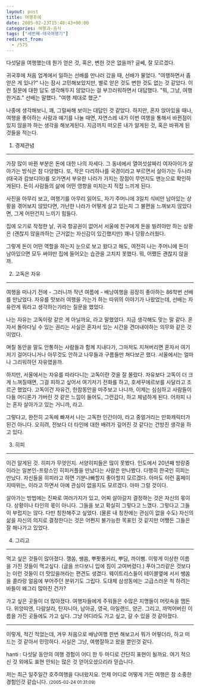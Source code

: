 ```yaml
---
layout: post
title: 여행후에
date: 2005-02-23T15:48:43+00:00
categories: 여행과-음식
tags: ["세번째-태국여행기"]
redirect_from:
  - /575
---
```


다섯달을 여행했는데 뭔가 얻은 것, 혹은, 변한 것은 없을까? 글쎄, 잘 모르겠다.

귀국후에 처음 업계에서 일하는 선배를 만나러 갔을 때, 선배가 물었다. "여행하면서 좀 얻은 게 있나?" 나는 잠시 고민해보았지만, 별로 얻은 것도 변한 것도 없는 것 같았다. 이런 질문에 대한 답도 생각해두지 않았다는 걸 부끄러워하면서 대답했다. "뭐, 그냥, 여행한거죠." 선배는 말했다. "여행 제대로 했군."

나중에 생각해보니, 꽤, 그럴싸해 보이는 대답인 것 같았다. 하지만, 혼자 앉아있을 때나, 여행을 좋아하는 사람과 얘기를 나눌 때면, 자연스레 내가 이번 여행을 통해서 바뀐점이 있지 않을까 하는 생각을 해보게된다. 지금까지 떠오른 내가 알게된 것, 혹은 바뀌게 된 것들을 적는다.

1. 경제관념

-----------

가장 많이 바뀐 부분은 돈에 대한 나의 자세다. 그 동네에서 열여섯살짜리 여자아이가 살아가는 방식은 참 다양했다. 또, 작은 다리하나를 국경이라고 부르면서 살아가는 두나라 (태국과 캄보디아)를 오가면서 부유한 나라가 가지는 장점이 무언지도 맨눈으로 확인하게된다. 돈이 사람들의 삶에 어떤 영향을 미치는지 직접 느끼게 된다.

사진을 아무리 보고, 여행기를 아무리 읽어도, 자기 주머니에 3일치 식비만 남아있는 상황을 겪어보지 않았다면, 가난한 나라가 어떻게 살고 있는지 그 불편을 느껴보지 않았다면, 그게 어떤건지 느끼기 힘들다.

집에 오기로 작정한 날, 귀국 항공권이 없어서 서울에 친구에게 돈을 빌려야만 하는 상황은 (괜찮지 않을까하는 근거없는 자신감이 있긴했지만) 꽤나 당황스러웠다.

그렇게 돈이 어떤 역할을 하는지 눈으로 보고 왔다고 해도, 여전히 나는 주머니에 돈이 남아있으면 모두 써야만 집에 들어오는 습관을 고치지 못했다. 뭐, 어쨌든 괜찮지 않을까.

2. 고독은 자유

--------------

여행을 떠나기 전에 - 그러니까 작년 여름에 - 배낭여행을 굉장히 좋아하는 86학번 선배를 만났었다. 자유를 맛보러 여행을 가는가 하는 따위의 이야기가 나왔었는데, 선배는 자유란게 뭐라고 생각하는가라는 질문을 했었다.

나는 자유는 고독이랑 같은 게 아닐까요, 라고 말했었다. 지금 생각해도 맞는 말 같다. 혼자서 돌아다닐 수 있는 권리는 사실은 혼자서 있는 시간을 견뎌내야하는 의무와 같은 것이었다.

며칠 동안을 말도 안통하는 사람들과 함께 지내다가, 그마저도 지쳐버리면 혼자서 여기저기 걸어다니거나 아무것도 안하고 나무들과 구름들만 쳐다보곤 했다. 서울에서는 얼마나 그리워하던 자유였을까.

하지만, 서울에서는 자유를 따라다니는 고독이란 것을 잘 몰랐다. 자유보다 고독이 더 크게 느껴질때면, 그걸 피하고 싶어서 여기저기 전화를 하고, 호세꾸에르보를 사달라고 조르곤 했었다. 고독이건 자유건, 한참동안을 마주보고 나니까, 이제는 심심하고 사람들이 다들 어디론가 가버린 것 같은 느낌이 들어도, 그런갑다, 하고 체념하게 된다. 어차피 나는 혼자 살아가고 있는 거니까, 라고.

그렇다고, 완전히 고독에 빠져서 나는 고독한 인간이야, 라고 중얼거리는 만화캐릭터가 된건 아니다. 오히려, 전보다 더 타인에 대한 배려가 깊어진 것 같다는 건방진 생각을 하고 있다.

 

3. 히피

-------

이건 알게된 것. 히피가 무엇인지. 서양히피들은 많이 못봤다. 인도에서 20년째 방랑중이라는 일본인-프랑스인 히피커플을 만났다는 사람은 만나봤다. 다행히 한국인 히피는 만났다. 자신들을 히피라고 하면 기분나빠할지 좋아할지 모르겠다. 아마도 이런 홈페이지따위는, 이라고 하면서 아예 관심이 없을지도 모르겠다. 아마 그럴 것이다.

살아가는 방법에는 진짜로 여러가지가 있고, 어찌 살아갈지 결정하는 것은 자신의 몫이다. 상황이나 타인의 몫이 아니다. 그들을 보고 확실히 그렇다고 느꼈다. 그렇다고 그들이 부럽지는 않다. 다만 칭찬해주고 싶었다. (물론 내 칭찬에는 관심이 없을 수도) 자신의 삶을 자신의 의지로 결정한다는 것은 어쩐지 불가능한 목표인 것 같지만 어쨌든 그들은 잘 해나가고 있었다.

4. 그리고

---------

먹고 싶은 것들이 많아졌다. 깽쏨, 쌩쏨, 뿌퐛퐁커리, 뿌담, 까이삥. 이렇게 이상한 이름을 가진 것들이 먹고싶다. (글을 쓰다보니 입에 침이 고여버렸다.) 푸아그라같은 것보다는 이런 것들이 더 맛있을꺼라는 편견도 생겼다. 웨이트리스들이 테이블옆에 서서 쌩쏨을 콜라랑 얼음에 부어주던 분위기도 그립다. 도대체 삼성동에는 고급스러운 척 하려는 바들이 왜그리 많아진 건가?

가고 싶은 곳들이 더 많아졌다. 여행자들에게 주워들은 수많은 지명들이 머릿속을 맴돈다. 위앙띠엔, 다람살라, 탄자니아, 남아공, 영국, 아일랜드, 양곤. 그리고, 까먹어버린 이름을 가진 곳들에도 가고 싶다. 그냥 어디라도 가고 싶고, 갈 수 있을 것 같아졌다.

---

이렇게, 적긴 적었는데, 겨우 처음으로 배낭여행 한번 해보고서 뭐가 어떻더라, 하고 떠드는 것 같아서 민망하다. 사실은 그냥, 여행잘하고 왔을 뿐인것 같다.
<div id=comments>
<div class=comment>
<!--- cmt:988 --->
<!--- mail: --->
<!--- parent:0 --->
hanti : 
다섯달 동안의 여행 경험이 어디 한 두 마디로 간단히 표현이 될까요. 여기 적으신 것 외에도 표현 안되는 많은 것 얻어오셨으리라 믿습니다.

저는 최근 일주일간 호주여행을 다녀왔지요. 언제 어디로 어떻게 가든 여행은 참 소중한 경험인것 같습니다.
 <small>(2005-02-24 01:31:09)</small>
</div>
</div>
